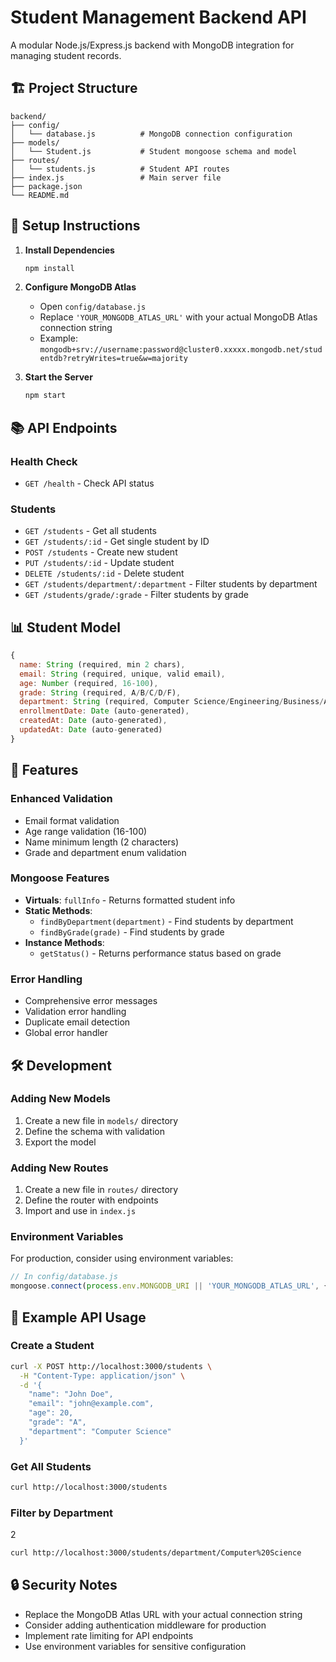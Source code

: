 # Student Management Backend API

A modular Node.js/Express.js backend with MongoDB integration for managing student records.

## 🏗️ Project Structure

```
backend/
├── config/
│   └── database.js          # MongoDB connection configuration
├── models/
│   └── Student.js           # Student mongoose schema and model
├── routes/
│   └── students.js          # Student API routes
├── index.js                 # Main server file
├── package.json
└── README.md
```

## 🚀 Setup Instructions

1. **Install Dependencies**

   ```bash
   npm install
   ```

2. **Configure MongoDB Atlas**

   - Open `config/database.js`
   - Replace `'YOUR_MONGODB_ATLAS_URL'` with your actual MongoDB Atlas connection string
   - Example: `mongodb+srv://username:password@cluster0.xxxxx.mongodb.net/studentdb?retryWrites=true&w=majority`

3. **Start the Server**
   ```bash
   npm start
   ```

## 📚 API Endpoints

### Health Check

- `GET /health` - Check API status

### Students

- `GET /students` - Get all students
- `GET /students/:id` - Get single student by ID
- `POST /students` - Create new student
- `PUT /students/:id` - Update student
- `DELETE /students/:id` - Delete student
- `GET /students/department/:department` - Filter students by department
- `GET /students/grade/:grade` - Filter students by grade

## 📊 Student Model

```javascript
{
  name: String (required, min 2 chars),
  email: String (required, unique, valid email),
  age: Number (required, 16-100),
  grade: String (required, A/B/C/D/F),
  department: String (required, Computer Science/Engineering/Business/Arts/Science),
  enrollmentDate: Date (auto-generated),
  createdAt: Date (auto-generated),
  updatedAt: Date (auto-generated)
}
```

## 🔧 Features

### Enhanced Validation

- Email format validation
- Age range validation (16-100)
- Name minimum length (2 characters)
- Grade and department enum validation

### Mongoose Features

- **Virtuals**: `fullInfo` - Returns formatted student info
- **Static Methods**:
  - `findByDepartment(department)` - Find students by department
  - `findByGrade(grade)` - Find students by grade
- **Instance Methods**:
  - `getStatus()` - Returns performance status based on grade

### Error Handling

- Comprehensive error messages
- Validation error handling
- Duplicate email detection
- Global error handler

## 🛠️ Development

### Adding New Models

1. Create a new file in `models/` directory
2. Define the schema with validation
3. Export the model

### Adding New Routes

1. Create a new file in `routes/` directory
2. Define the router with endpoints
3. Import and use in `index.js`

### Environment Variables

For production, consider using environment variables:

```javascript
// In config/database.js
mongoose.connect(process.env.MONGODB_URI || 'YOUR_MONGODB_ATLAS_URL', {
```

## 📝 Example API Usage

### Create a Student

```bash
curl -X POST http://localhost:3000/students \
  -H "Content-Type: application/json" \
  -d '{
    "name": "John Doe",
    "email": "john@example.com",
    "age": 20,
    "grade": "A",
    "department": "Computer Science"
  }'
```

### Get All Students

```bash
curl http://localhost:3000/students
```

### Filter by Department
2
```bash
curl http://localhost:3000/students/department/Computer%20Science
```

## 🔒 Security Notes

- Replace the MongoDB Atlas URL with your actual connection string
- Consider adding authentication middleware for production
- Implement rate limiting for API endpoints
- Use environment variables for sensitive configuration
